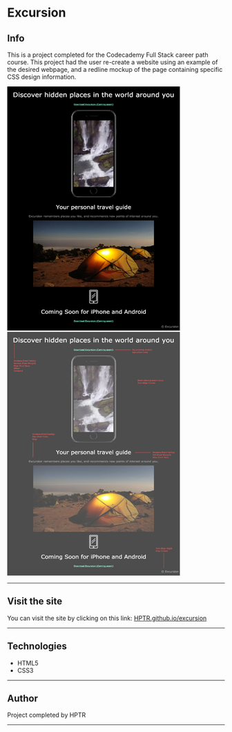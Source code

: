 # Excursion

## Info
This is a project completed for the Codecademy Full Stack career path course. This project had the user re-create a website using an example of the desired webpage, and a redline mockup of the page containing specific CSS design information.

<img src="resources/img/excursion_page.webp" width="400" height="564.5"> <img src="resources/img/excursion_redline.webp" width="400" height="564.5">

***

## Visit the site

You can visit the site by clicking on this link: <a target="_blank" href="https://hptr.github.io/excursion">HPTR.github.io/excursion</a>

***

## Technologies

* HTML5
* CSS3

***

## Author

Project completed by HPTR

***